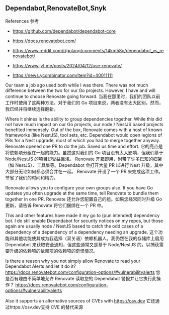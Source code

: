 ## Dependabot,RenovateBot,Snyk 


References 参考
- https://github.com/dependabot/dependabot-core
- https://docs.renovatebot.com/

- https://www.reddit.com/r/golang/comments/14km58c/dependabot_vs_renovatebot/
- https://www.jvt.me/posts/2024/04/12/use-renovate/
- https://news.ycombinator.com/item?id=40011111

Our team a job ago used both while I was there. There was not much difference between the two for our Go projects. However, I have and will continue to choose Renovate going forward.
当我在那里时，我们的团队以前工作时使用了这两种方法。对于我们的 Go 项目来说，两者没有太大区别。然而，我已经并将继续选择翻新。

Where it shines is the ability to group dependencies together. While this did not have much impact on our Go projects, our node / NestJS based projects benefited immensely. Out of the box, Renovate comes with a host of known frameworks (like NestJS), tool sets, etc. Dependabot would open legions of PRs for a Nest upgrade, most of which you had to merge together anyway. Renovate opened one PR to do the job. Saved us time and effort.
它的亮点是将依赖项分组在一起的能力。虽然这对我们的 Go 项目没有太大影响，但我们基于 Node/NestJS 的项目却受益匪浅。 Renovate 开箱即用，附带了许多已知的框架（如 NestJS）、工具集等。Dependabot 会打开大量 PR 以进行 Nest 升级，其中大部分无论如何都必须合并在一起。 Renovate 开设了一个 PR 来完成这项工作。节省了我们的时间和精力。

Renovate allows you to configure your own groups also. If you have Go updates you often upgrade at the same time, tell Renovate to bundle them together in one PR.
Renovate 还允许您配置自己的组。如果您经常同时升级 Go 更新，请告诉 Renovate 将它们捆绑在一个 PR 中。

This and other features have made it my go to (pun intended) dependency bot. I do still enable Dependabot for security notices on my repos, but those again are usually node / NestJS based to catch the odd cases of a dependency of a dependency of a dependency needing an upgrade.
这个功能和其他功能使其成为我选择（双关语）依赖机器人。我仍然在我的存储库上启用 Dependabot 来获取安全通知，但这些通常又是基于 Node/NestJS 的，以捕获需要升级的依赖项的依赖项的依赖项的奇怪情况。






Is there a reason why you not simply allow Renovate to read your Dependabot Alerts and let it do it? https://docs.renovatebot.com/configuration-options/#vulnerabilityalerts
您是否有理由不简单地允许 Renovate 读取您的 Dependabot 警报并让它执行此操作？ https://docs.renovatebot.com/configuration-options/#vulnerabilityalerts

Also it supports an alternative sources of CVEs with https://osv.dev
它还通过https://osv.dev支持 CVE 的替代来源